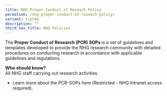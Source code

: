 ```yaml
---
title: NHG Proper Conduct of Reseach Policy
permalink: /nhg-proper-conduct-of-reseach-policy/
variant: tiptap
description: ""
third_nav_title: NHG Policies
---
```

<p>The <strong>Proper Conduct of Research (PCR) SOPs </strong>is a set of
guidelines and templates developed to provide the NHG research community
with detailed procedures on conducting research in accordance with applicable
guidelines and regulations.</p>
<p><strong>Who should know?</strong>
<br>All NHG staff carrying out research activities.</p>
<ul data-tight="true" class="tight">
<li>
<p>Learn more about the PCR-SOPs here (Restricted - NHG Intranet access required).&nbsp;</p>
</li>
</ul>
<p></p>